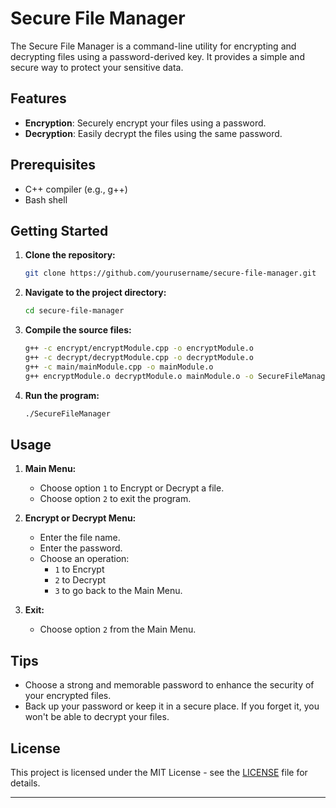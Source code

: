 

# Secure File Manager

The Secure File Manager is a command-line utility for encrypting and decrypting files using a password-derived key. It provides a simple and secure way to protect your sensitive data.

## Features

- **Encryption**: Securely encrypt your files using a password.
- **Decryption**: Easily decrypt the files using the same password.

## Prerequisites

- C++ compiler (e.g., g++)
- Bash shell

## Getting Started

1. **Clone the repository:**

    ```bash
    git clone https://github.com/yourusername/secure-file-manager.git
    ```

2. **Navigate to the project directory:**

    ```bash
    cd secure-file-manager
    ```

3. **Compile the source files:**

    ```bash
    g++ -c encrypt/encryptModule.cpp -o encryptModule.o
    g++ -c decrypt/decryptModule.cpp -o decryptModule.o
    g++ -c main/mainModule.cpp -o mainModule.o
    g++ encryptModule.o decryptModule.o mainModule.o -o SecureFileManager
    ```

4. **Run the program:**

    ```bash
    ./SecureFileManager
    ```

## Usage

1. **Main Menu:**

    - Choose option `1` to Encrypt or Decrypt a file.
    - Choose option `2` to exit the program.

2. **Encrypt or Decrypt Menu:**

    - Enter the file name.
    - Enter the password.
    - Choose an operation:
        - `1` to Encrypt
        - `2` to Decrypt
        - `3` to go back to the Main Menu.

3. **Exit:**

    - Choose option `2` from the Main Menu.

## Tips

- Choose a strong and memorable password to enhance the security of your encrypted files.
- Back up your password or keep it in a secure place. If you forget it, you won't be able to decrypt your files.

## License

This project is licensed under the MIT License - see the [LICENSE](LICENSE) file for details.

---
